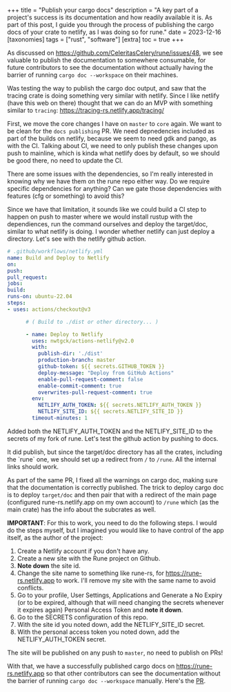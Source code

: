 +++
title = "Publish your cargo docs"
description = "A key part of a project's success is its documentation and how readily available it is. As part of this post, I guide you through the process of publishing the cargo docs of your crate to netlify, as I was doing so for rune."
date = 2023-12-16
[taxonomies]
tags = ["rust", "software"]
[extra]
toc = true
+++

As discussed on <https://github.com/CeleritasCelery/rune/issues/48>, we see valuable to publish the documentation to somewhere consumable, for future contributors to see the documentation without actually having the barrier of running `cargo doc --workspace` on their machines.

Was testing the way to publish the cargo doc output, and saw that the tracing crate is doing something very similar with netlify. Since I like netlify (have this web on there) thought that we can do an MVP with something similar to `tracing`: https://tracing-rs.netlify.app/tracing/

First, we move the core changes I have on `master` to `core` again. We want to be clean for the `docs publishing` PR. We need depnedencies included as part of the builds on netlify, because we seem to need gdk and pango, as with the CI. Talking about CI, we need to only publish these changes upon push to mainline, which is kinda what netlify does by default, so we should be good there, no need to update the CI.

There are some issues with the dependencies, so I'm really interested in knowing why we have them on the rune repo either way. Do we require specific dependencies for anything? Can we gate those dependencies with features (cfg or something) to avoid this?

Since we have that limitation, it sounds like we could build a CI step to happen on push to master where we would install rustup with the dependiences, run the command ourselves and deploy the target/doc, similar to what netlify is doing. I wonder whether netlify can just deploy a directory. Let's see with the netlify github action.

``` yaml
# .github/workflows/netlify.yml
name: Build and Deploy to Netlify
on:
push:
pull_request:
jobs:
build:
runs-on: ubuntu-22.04
steps:
- uses: actions/checkout@v3

      # ( Build to ./dist or other directory... )

      - name: Deploy to Netlify
        uses: nwtgck/actions-netlify@v2.0
        with:
          publish-dir: './dist'
          production-branch: master
          github-token: ${{ secrets.GITHUB_TOKEN }}
          deploy-message: "Deploy from GitHub Actions"
          enable-pull-request-comment: false
          enable-commit-comment: true
          overwrites-pull-request-comment: true
        env:
          NETLIFY_AUTH_TOKEN: ${{ secrets.NETLIFY_AUTH_TOKEN }}
          NETLIFY_SITE_ID: ${{ secrets.NETLIFY_SITE_ID }}
        timeout-minutes: 1
```

Added both the NETLIFY_AUTH_TOKEN and the NETLIFY_SITE_ID to the secrets of my fork of rune. Let's test the github action by pushing to docs.

It did publish, but since the target/doc directory has all the crates, including the \`rune\` one, we should set up a redirect from `/` to `/rune`. All the internal links should work.

As part of the same PR, I fixed all the warnings on cargo doc, making sure that the documentation is correctly published. The trick to deploy cargo doc is to deploy `target/doc` and then pair that with a redirect of the main page (configured rune-rs.netlify.app on my own account) to `/rune` which (as the main crate) has the info about the subcrates as well.

****IMPORTANT****: For this to work, you need to do the following steps. I would do the steps myself, but I imagined you would like to have control of the app itself, as the author of the project:

1.  Create a Netlify account if you don't have any.
2.  Create a new site with the Rune project on Github.
3.  ****Note down**** the site id.
4.  Change the site name to something like rune-rs, for <https://rune-rs.netlify.app> to work. I'll remove my site with the same name to avoid conflicts.
5.  Go to your profile, User Settings, Applications and Generate a No Expiry (or to be expired, although that will need changing the secrets whenever it expires again) Personal Access Token and ****note it down****.
6.  Go to the SECRETS configuration of this repo.
7.  With the site id you noted down, add the NETLIFY_SITE_ID secret.
8.  With the personal access token you noted down, add the NETLIFY_AUTH_TOKEN secret.

The site will be published on any push to `master`, no need to publish on PRs!

With that, we have a successfully published cargo docs on <https://rune-rs.netlify.app> so that other contributors can see the documentation without the barrier of running `cargo doc --workspace` manually. Here's the [PR](https://github.com/CeleritasCelery/rune/pull/50).
